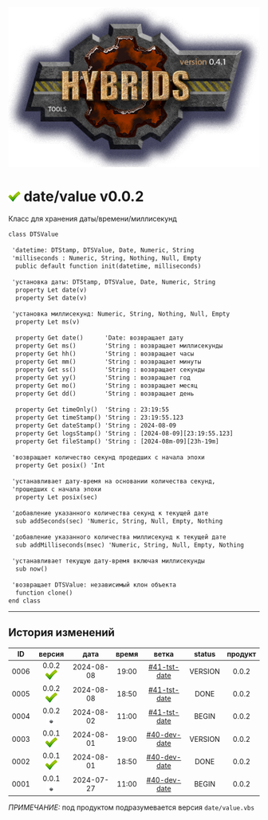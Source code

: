 [![logo](../../logo.png)](../../docs.md "documentation") 

[M]: ../date.md        "родитель"
[P]: ../../icons/progress.png  "в процессе..."
[S]: ../../icons/success.png   "ошибок не обнаружено"
[E]: ../../icons/empty.png     "нет данных"

[Tree]: tree.md

[![S]][M] date/value v0.0.2
===========================
Класс для хранения даты/времени/миллисекунд  


```vbs
class DTSValue

 'datetime: DTStamp, DTSValue, Date, Numeric, String
 'milliseconds : Numeric, String, Nothing, Null, Empty
  public default function init(datetime, milliseconds)

 'установка даты: DTStamp, DTSValue, Date, Numeric, String
  property Let date(v) 
  property Set date(v) 

 'установка миллисекунд: Numeric, String, Nothing, Null, Empty
  property Let ms(v)  

  property Get date()      'Date: возвращает дату
  property Get ms()        'String : возвращает миллисекунды
  property Get hh()        'String : возвращает часы
  property Get mm()        'String : возвращает минуты
  property Get ss()        'String : возвращает секунды
  property Get yy()        'String : возвращает год
  property Get mo()        'String : возвращает месяц
  property Get dd()        'String : возвращает день

  property Get timeOnly()  'String : 23:19:55
  property Get timeStamp() 'String : 23:19:55.123
  property Get dateStamp() 'String : 2024-08-09
  property Get logsStamp() 'String : [2024-08-09][23:19:55.123]
  property Get fileStamp() 'String : [2024-08m-09][23h-19m]

 'возвращает количество секунд продедших с начала эпохи
  property Get posix() 'Int 

 'устанавливает дату-время на основании количества секунд, 
 'прошедших с начала эпохи
  property Let posix(sec)

 'добавление указанного количества секунд к текущей дате
  sub addSeconds(sec) 'Numeric, String, Null, Empty, Nothing 

 'добавление указанного количества миллисекунд к текущей дате
  sub addMilliseconds(msec) 'Numeric, String, Null, Empty, Nothing 

 'устанавливает текущую дату-время включая миллисекунды
  sub now()

 'возвращает DTSValue: независимый клон объекта
  function clone()
end class
```



--------------------------------------------------------------------------------

История изменений 
-----------------

| **ID** |      версия     |    дата    | время |     ветка      | status  | продукт |  
|:------:|:---------------:|:----------:|:-----:|:--------------:|:-------:|:-------:|  
|  0006  | 0.0.2 [![S]][M] | 2024-08-08 | 19:00 | [#41-tst-date] | VERSION |  0.0.2  |  
|  0005  | 0.0.2 [![S]][M] | 2024-08-08 | 18:50 | [#41-tst-date] |  DONE   |  0.0.2  |  
|  0004  | 0.0.2 [![E]][M] | 2024-08-02 | 11:00 | [#41-tst-date] |  BEGIN  |  0.0.2  |  
|  0003  | 0.0.1 [![S]][M] | 2024-08-01 | 19:00 | [#40-dev-date] | VERSION |  0.0.2  |  
|  0002  | 0.0.1 [![S]][M] | 2024-08-01 | 18:50 | [#40-dev-date] |  DONE   |  0.0.2  |  
|  0001  | 0.0.1 [![E]][M] | 2024-07-27 | 11:00 | [#40-dev-date] |  BEGIN  |  0.0.2  |  

*ПРИМЕЧАНИЕ:* под продуктом подразумевается версия `date/value.vbs`  

[#40-dev-date]:  ../../history.md#-v040-dev
[#41-tst-date]:  ../../history.md#-v041-tst
